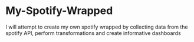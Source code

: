 # My-Spotify-Wrapped
I will attempt to create my own spotify wrapped by collecting data from the spotify API, perform transformations and create informative dashboards

